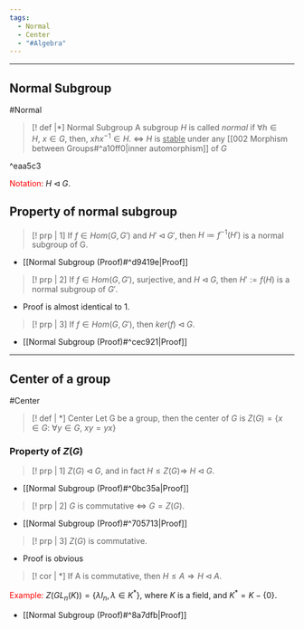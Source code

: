```yaml
---
tags:
  - Normal
  - Center
  - "#Algebra"
---
```

---

## Normal Subgroup

#Normal
>[! def |*] Normal Subgroup
>A subgroup $H$ is called *normal* if $\forall h\in H,\ x\in G,\ \text{then, } xhx^{-1}\in H$.
$\iff$ $H$ is <u>stable</u> under any [[002 Morphism between Groups#^a10ff0|inner automorphism]] of $G$

^eaa5c3

<font color="#ff0000">Notation:</font> $H\lhd G$.     

## Property of normal subgroup

>[! prp | 1]
>If $f\in Hom(G, G')$ and $H'\lhd G'$, then $H\coloneqq f^{-1}(H')$ is a normal subgroup of G. 
- [[Normal Subgroup (Proof)#^d9419e|Proof]] 

>[! prp | 2]
>If $f\in Hom(G,G')$, surjective, and $H\lhd G$, then $H':=f(H)$ is a normal subgroup of $G'$.
- Proof is almost identical to 1. 

>[! prp | 3]
>If $f\in Hom(G, G')$, then $ker(f)\lhd G$.
- [[Normal Subgroup (Proof)#^cec921|Proof]] 

---

## Center of a group

#Center 
>[! def | *] Center
>Let G be a group, then the center of $G$ is $Z(G)=\{x\in G:\ \forall y\in G,\ xy=yx\}$ 

### Property of $Z(G)$ 

>[! prp | 1]
> $Z(G)\lhd G$, and in fact $H\leq Z(G)\Longrightarrow \ H\lhd G$. 
- [[Normal Subgroup (Proof)#^0bc35a|Proof]] 

>[! prp | 2]
> $G$ is commutative $\iff$ $G=Z(G)$.
- [[Normal Subgroup (Proof)#^705713|Proof]] 

>[! prp | 3]
> $Z(G)$ is commutative.
- Proof is obvious

>[! cor | *]
>If A is commutative, then $H\leq A\Longrightarrow H\lhd A$.


<font color="#ff0000">Example:</font> $Z(GL_{n}(K))=\{\lambda I_{n},\lambda\in K^{*}\}$, where $K$ is a field, and $K^{*}=K-\{0\}$.
- [[Normal Subgroup (Proof)#^8a7dfb|Proof]] 




